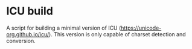 # ICU build

A script for building a minimal version of ICU (https://unicode-org.github.io/icu/).
This version is only capable of charset detection and conversion.
